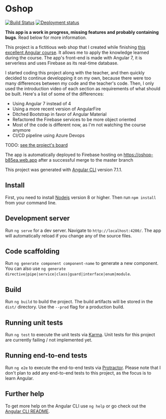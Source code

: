 # Oshop

[![Build Status](https://dev.azure.com/noxxys/oshop/_apis/build/status/Noxxys.oshop?branchName=master)](https://dev.azure.com/noxxys/oshop/_build/latest?definitionId=1&branchName=master)
[![Deployment status](https://vsrm.dev.azure.com/noxxys/_apis/public/Release/badge/f84a8b88-54f2-417a-93e6-cd708b7a4e51/1/1)](#)

**This app is a work in progress, missing features and probably containing bugs**. Read below for more information.

This project is a fictitious web shop that I created while finishing [this excellent Angular course](https://www.udemy.com/the-complete-angular-master-class). It allows me to apply the knowledge learned during the course. The app's front-end is made with Angular 7, it is serverless and uses Firebase as its real-time database.

I started coding this project along with the teacher, and then quickly decided to continue developping it on my own, because there were too many differences between my code and the teacher's code. Then, I only used the introduction video of each section as requirements of what should be built. Here's a list of some of the differences:

- Using Angular 7 instead of 4
- Using a more recent version of AngularFire
- Ditched Bootstrap in favor of Angular Material
- Refactored the Firebase services to be more object oriented
- Most of the code is different now, as I'm not watching the course anymore
- CI/CD pipeline using Azure Devops

TODO: [see the project's board](https://github.com/Noxxys/oshop/projects/1)

The app is automatically deployed to Firebase hosting on https://oshop-b85ea.web.app after a successful merge to the master branch

This project was generated with [Angular CLI](https://github.com/angular/angular-cli) version 7.1.1.

## Install

First, you need to install [Nodejs](https://nodejs.org) version 8 or higher.
Then run `npm install` from your command line.

## Development server

Run `ng serve` for a dev server. Navigate to `http://localhost:4200/`. The app will automatically reload if you change any of the source files.

## Code scaffolding

Run `ng generate component component-name` to generate a new component. You can also use `ng generate directive|pipe|service|class|guard|interface|enum|module`.

## Build

Run `ng build` to build the project. The build artifacts will be stored in the `dist/` directory. Use the `--prod` flag for a production build.

## Running unit tests

Run `ng test` to execute the unit tests via [Karma](https://karma-runner.github.io).
Unit tests for this project are currently failing / not implemented yet.

## Running end-to-end tests

Run `ng e2e` to execute the end-to-end tests via [Protractor](http://www.protractortest.org/).
Please note that I don't plan to add any end-to-end tests to this project, as the focus is to learn Angular.

## Further help

To get more help on the Angular CLI use `ng help` or go check out the [Angular CLI README](https://github.com/angular/angular-cli/blob/master/README.md).
